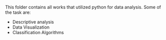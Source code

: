 This folder contains all works that utilized python for data analysis. Some of the task are:
- Descriptive analysis
- Data Visualization
- Classification Algorithms